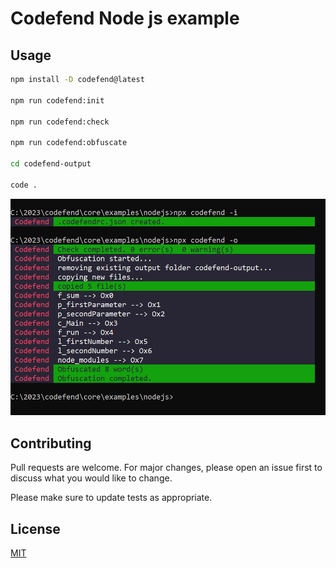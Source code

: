 # Codefend Node js example

## Usage

```bash
npm install -D codefend@latest

npm run codefend:init

npm run codefend:check

npm run codefend:obfuscate

cd codefend-output

code .
```

<p align="center">
 <img src="../../public/img/npx_example_1.PNG">
</p>

## Contributing

Pull requests are welcome. For major changes, please open an issue first to discuss what you would like to change.

Please make sure to update tests as appropriate.

## License

[MIT](https://choosealicense.com/licenses/mit/)
